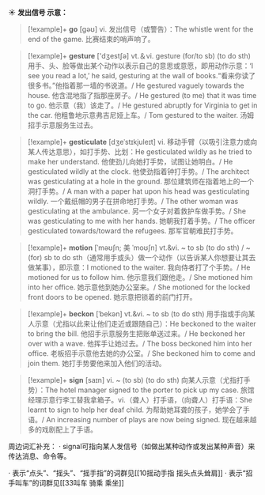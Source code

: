 ☀ <span class="category">**发出信号 示意：**</span>
>[!example]+ <span class="vocabulary">**go**</span> [ɡəʊ] 
> <span class="definition">vi. 发出信号（或警告）：</span>The whistle went for the end of the game. 比赛结束的哨声响了。

>[!example]+ <span class="vocabulary">**gesture**</span> ['dӡestʃə] 
> <span class="definition">vt.＆vi. gesture (for/to sb) (to do sth) 用手、头、脸等做出某个动作以表示自己的意思或意愿，即用动作示意：</span>‘I see you read a lot,’ he said, gesturing at the wall of books.“看来你读了很多书。”他指着那一墙的书说道。/ He gestured vaguely towards the house. 他含混地指了指那座房子。/ He gestured (to me) that it was time to go. 他示意（我）该走了。/ He gestured abruptly for Virginia to get in the car. 他粗鲁地示意弗吉尼娅上车。/ Tom gestured to the waiter. 汤姆招手示意服务生过去。
                      
>[!example]+ <span class="vocabulary">**gesticulate**</span> [dʒeˈstɪkjuleɪt]
> <span class="definition">vi. 移动手臂（以吸引注意力或向某人传达意思），如打手势、比划：</span>He gesticulated wildly as he tried to make her understand. 他使劲儿向她打手势，试图让她明白。/ He gesticulated wildly at the clock. 他使劲指着钟打手势。/ The architect was gesticulating at a hole in the ground. 那位建筑师在指着地上的一个洞打手势。/ A man with a paper hat upon his head was gesticulating wildly. 一个戴纸帽的男子在拼命地打手势。/ The other woman was gesticulating at the ambulance. 另一个女子对着救护车做手势。/ She was gesticulating to me with her hands. 她朝我打着手势。/ The officer gesticulated towards/toward the refugees. 那军官朝难民打手势。

>[!example]+ <span class="vocabulary">**motion**</span> [ˈməʊʃn; 美 ˈmoʊʃn]
> <span class="definition">vt.&vi. ~ to sb (to do sth) / ~ (for) sb to do sth（通常用手或头）做一个动作（以告诉某人你想要让其去做某事），即示意：</span>I motioned to the waiter. 我向侍者打了个手势。/ He motioned for us to follow him. 他示意我们跟他走。/ She motioned him into her office. 她示意他到她办公室来。/ She motioned for the locked front doors to be opened. 她示意把锁着的前门打开。           

>[!example]+ <span class="vocabulary">**beckon**</span> [ˈbekən]
> <span class="definition">vt.&vi. ~ to sb (to do sth) 用手指或手向某人示意（尤指以此来让他们走近或跟随自己）：</span>He beckoned to the waiter to bring the bill. 他招手示意服务生把账单送过来。/ He beckoned her over with a wave. 他挥手让她过去。/ The boss beckoned him into her office. 老板招手示意他去她的办公室。/ She beckoned him to come and join them. 她打手势要他来加入他们的活动。           

>[!example]+ <span class="vocabulary">**sign**</span> [saɪn]
> <span class="definition">vi. ~ (to sb) (to do sth) 向某人示意（尤指打手势）：</span>The hotel manager signed to the porter to pick up my case. 旅馆经理示意行李工替我拿箱子。<span class="definition">vi.（聋人）打手语，（向聋人）打手语：</span>She learnt to sign to help her deaf child. 为帮助她耳聋的孩子，她学会了手语。/ An increasing number of plays are now being signed. 现在越来越多的戏剧配上了手语。
           
周边词汇补充：
· signal可指向某人发信号（如做出某种动作或发出某种声音）来传达消息、命令等。

· 表示“点头”、“摇头”、“摇手指”的词群见[[10摇动手指 摇头点头耸肩]]
· 表示“招手叫车”的词群见[[33叫车 骑乘 乘坐]]
